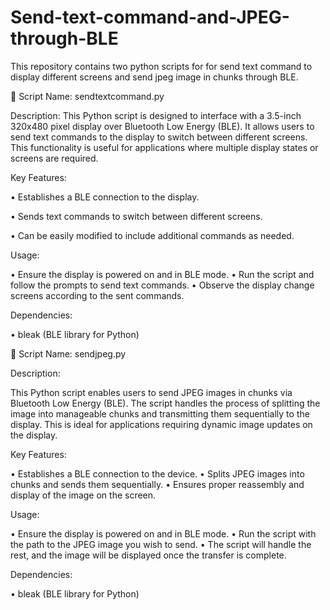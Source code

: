 # Send-text-command-and-JPEG-through-BLE
This repository contains two python scripts for for send text command to display different screens and send jpeg image in chunks through BLE.

	 Script Name: sendtextcommand.py

Description:
This Python script is designed to interface with a 3.5-inch 320x480 pixel display over Bluetooth Low Energy (BLE). It allows users to send text commands to the display to switch between different screens. This functionality is useful for applications where multiple display states or screens are required.

Key Features:

•	Establishes a BLE connection to the display.

•	Sends text commands to switch between different screens.

•	Can be easily modified to include additional commands as needed.

Usage:

•	Ensure the display is powered on and in BLE mode.
•	Run the script and follow the prompts to send text commands.
•	Observe the display change screens according to the sent commands.

Dependencies:

•	bleak (BLE library for Python)




	Script Name: sendjpeg.py


Description:

This Python script enables users to send JPEG images in chunks via Bluetooth Low Energy (BLE). The script handles the process of splitting the image into manageable chunks and transmitting them sequentially to the display. This is ideal for applications requiring dynamic image updates on the display.

Key Features:

•	Establishes a BLE connection to the device.
•	Splits JPEG images into chunks and sends them sequentially.
•	Ensures proper reassembly and display of the image on the screen.

Usage:

•	Ensure the display is powered on and in BLE mode.
•	Run the script with the path to the JPEG image you wish to send.
•	The script will handle the rest, and the image will be displayed once the transfer is complete.

Dependencies:

•	bleak (BLE library for Python)

